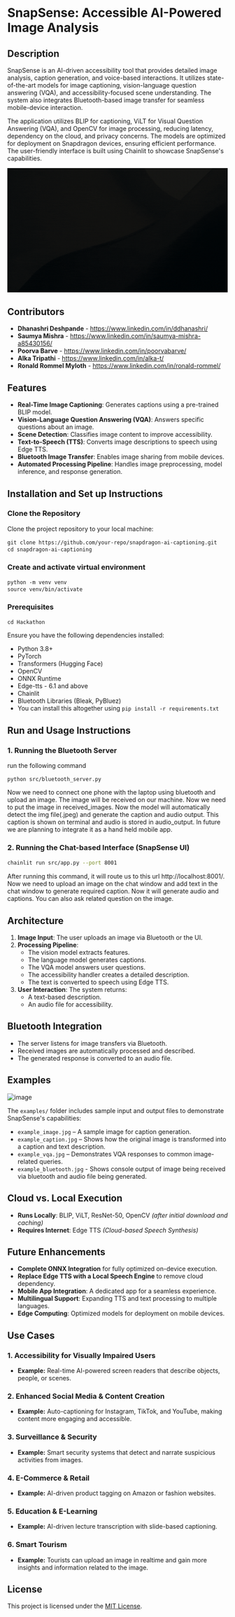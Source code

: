 # SnapSense: Accessible AI-Powered Image Analysis

## Description
SnapSense is an AI-driven accessibility tool that provides detailed image analysis, caption generation, and voice-based interactions. It utilizes state-of-the-art models for image captioning, vision-language question answering (VQA), and accessibility-focused scene understanding. The system also integrates Bluetooth-based image transfer for seamless mobile-device interaction.

The application utilizes BLIP for captioning, ViLT for Visual Question Answering (VQA), and OpenCV for image processing, reducing latency, dependency on the cloud, and privacy concerns. The models are optimized for deployment on Snapdragon devices, ensuring efficient performance. The user-friendly interface is built using Chainlit to showcase SnapSense's capabilities.

![SnapSense in Action](examples/SnapSense.gif)

## Contributors
- **Dhanashri Deshpande** - https://www.linkedin.com/in/ddhanashri/
- **Saumya Mishra** - https://www.linkedin.com/in/saumya-mishra-a85430156/
- **Poorva Barve** - https://www.linkedin.com/in/poorvabarve/
- **Alka Tripathi** - https://www.linkedin.com/in/alka-t/
- **Ronald Rommel Myloth** - https://www.linkedin.com/in/ronald-rommel/
  
## Features
- **Real-Time Image Captioning**: Generates captions using a pre-trained BLIP model.
- **Vision-Language Question Answering (VQA)**: Answers specific questions about an image.
- **Scene Detection**: Classifies image content to improve accessibility.
- **Text-to-Speech (TTS)**: Converts image descriptions to speech using Edge TTS.
- **Bluetooth Image Transfer**: Enables image sharing from mobile devices.
- **Automated Processing Pipeline**: Handles image preprocessing, model inference, and response generation.

## Installation and Set up Instructions

### Clone the Repository
Clone the project repository to your local machine:
```
git clone https://github.com/your-repo/snapdragon-ai-captioning.git
cd snapdragon-ai-captioning
```
### Create and activate virtual environment
```
python -m venv venv
source venv/bin/activate
```

### Prerequisites

```
cd Hackathon
```

Ensure you have the following dependencies installed:
- Python 3.8+
- PyTorch
- Transformers (Hugging Face)
- OpenCV
- ONNX Runtime
- Edge-tts - 6.1 and above
- Chainlit
- Bluetooth Libraries (Bleak, PyBluez)
- You can install this altogether using  ```pip install -r requirements.txt```

## Run and Usage Instructions

### 1. Running the Bluetooth Server

run the following command
```
python src/bluetooth_server.py
```
Now we need to connect one phone with the laptop using bluetooth and upload an image. The image will be received on our machine. Now we need to put the image in received_images. Now the model will automatically detect the img file(.jpeg) and generate the caption and audio output. This caption is shown on terminal and audio is stored in audio_output. In future we are planning to integrate it as a hand held mobile app.


### 2. Running the Chat-based Interface (SnapSense UI)
```bash
chainlit run src/app.py --port 8001
```
After running this command, it will route us to this url http://localhost:8001/. Now we need to upload an image on the chat window and add text in the chat window to generate required caption. Now it will generate audio and captions. You can also ask related question on the image.

## Architecture
1. **Image Input**: The user uploads an image via Bluetooth or the UI.
2. **Processing Pipeline**:
   - The vision model extracts features.
   - The language model generates captions.
   - The VQA model answers user questions.
   - The accessibility handler creates a detailed description.
   - The text is converted to speech using Edge TTS.
3. **User Interaction**: The system returns:
   - A text-based description.
   - An audio file for accessibility.

## Bluetooth Integration
- The server listens for image transfers via Bluetooth.
- Received images are automatically processed and described.
- The generated response is converted to an audio file.

## Examples

![image](https://github.com/user-attachments/assets/a948ab4e-2401-44b9-90c5-9c428028e9b1)

The `examples/` folder includes sample input and output files to demonstrate SnapSense's capabilities:
- `example_image.jpg` – A sample image for caption generation.
- `example_caption.jpg` – Shows how the original image is transformed into a caption and text description.
- `example_vqa.jpg` – Demonstrates VQA responses to common image-related queries.
- `example_bluetooth.jpg` - Shows console output of image being received via bluetooth and audio file being generated.


## Cloud vs. Local Execution
- **Runs Locally**: BLIP, ViLT, ResNet-50, OpenCV *(after initial download and caching)*
- **Requires Internet**: Edge TTS *(Cloud-based Speech Synthesis)*

## Future Enhancements
- **Complete ONNX Integration** for fully optimized on-device execution.
- **Replace Edge TTS with a Local Speech Engine** to remove cloud dependency.
- **Mobile App Integration**: A dedicated app for a seamless experience.
- **Multilingual Support**: Expanding TTS and text processing to multiple languages.
- **Edge Computing**: Optimized models for deployment on mobile devices.

## Use Cases
### 1. Accessibility for Visually Impaired Users
- **Example:** Real-time AI-powered screen readers that describe objects, people, or scenes.

### 2. Enhanced Social Media & Content Creation
- **Example:** Auto-captioning for Instagram, TikTok, and YouTube, making content more engaging and accessible.

### 3. Surveillance & Security
- **Example:** Smart security systems that detect and narrate suspicious activities from images.

### 4. E-Commerce & Retail
- **Example:** AI-driven product tagging on Amazon or fashion websites.

### 5. Education & E-Learning
- **Example:** AI-driven lecture transcription with slide-based captioning.

### 6. Smart Tourism
- **Example:** Tourists can upload an image in realtime and gain more insights and information related to the image. 

## License
This project is licensed under the [MIT License](../LICENSE).

